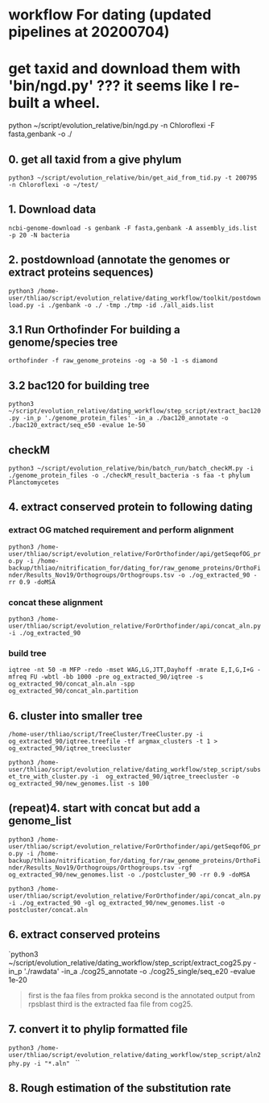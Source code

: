 
# workflow For dating (updated pipelines at 20200704)

# get taxid and download them with 'bin/ngd.py'  ??? it seems like I re-built a wheel.

python ~/script/evolution_relative/bin/ngd.py -n Chloroflexi -F fasta,genbank -o ./

## 0. get all taxid from a give phylum

`python3 ~/script/evolution_relative/bin/get_aid_from_tid.py -t 200795 -n Chloroflexi -o ~/test/    `

## 1. Download data

`ncbi-genome-download -s genbank -F fasta,genbank -A assembly_ids.list -p 20 -N bacteria`

## 2. postdownload (annotate the genomes or extract proteins sequences)
`python3 /home-user/thliao/script/evolution_relative/dating_workflow/toolkit/postdownload.py -i ./genbank -o ./ -tmp ./tmp -id ./all_aids.list`

## 3.1 Run Orthofinder For building a genome/species tree

`orthofinder -f raw_genome_proteins -og -a 50 -1 -s diamond`

## 3.2 bac120 for building tree

`python3 ~/script/evolution_relative/dating_workflow/step_script/extract_bac120.py -in_p './genome_protein_files' -in_a ./bac120_annotate -o ./bac120_extract/seq_e50 -evalue 1e-50`

## checkM
`python3 ~/script/evolution_relative/bin/batch_run/batch_checkM.py -i ./genome_protein_files -o ./checkM_result_bacteria -s faa -t phylum Planctomycetes`

## 4. extract conserved protein to following dating

### extract OG matched requirement and perform alignment
`python3 /home-user/thliao/script/evolution_relative/ForOrthofinder/api/getSeqofOG_pro.py -i /home-backup/thliao/nitrification_for/dating_for/raw_genome_proteins/OrthoFinder/Results_Nov19/Orthogroups/Orthogroups.tsv -o ./og_extracted_90 -rr 0.9 -doMSA`

### concat these alignment
`python3 /home-user/thliao/script/evolution_relative/ForOrthofinder/api/concat_aln.py -i ./og_extracted_90 `

### build tree
`iqtree -nt 50 -m MFP -redo -mset WAG,LG,JTT,Dayhoff -mrate E,I,G,I+G -mfreq FU -wbtl -bb 1000 -pre og_extracted_90/iqtree -s og_extracted_90/concat_aln.aln -spp og_extracted_90/concat_aln.partition`

## 6. cluster into smaller tree
`/home-user/thliao/script/TreeCluster/TreeCluster.py -i  og_extracted_90/iqtree.treefile -tf argmax_clusters -t 1 > og_extracted_90/iqtree_treecluster`

`python3 /home-user/thliao/script/evolution_relative/dating_workflow/step_script/subset_tre_with_cluster.py -i  og_extracted_90/iqtree_treecluster -o og_extracted_90/new_genomes.list -s 100`


## (repeat)4. start with concat but add a genome_list
`python3 /home-user/thliao/script/evolution_relative/ForOrthofinder/api/getSeqofOG_pro.py -i /home-backup/thliao/nitrification_for/dating_for/raw_genome_proteins/OrthoFinder/Results_Nov19/Orthogroups/Orthogroups.tsv -rgf og_extracted_90/new_genomes.list -o ./postcluster_90 -rr 0.9 -doMSA `

`python3 /home-user/thliao/script/evolution_relative/ForOrthofinder/api/concat_aln.py -i ./og_extracted_90 -gl og_extracted_90/new_genomes.list -o postcluster/concat.aln`



## 6. extract conserved proteins
`python3 ~/script/evolution_relative/dating_workflow/step_script/extract_cog25.py -in_p './rawdata' -in_a ./cog25_annotate -o ./cog25_single/seq_e20 -evalue 1e-20
> first is the faa files from prokka 
> second is the annotated output from rpsblast
> third is the extracted faa file from cog25.  

## 7. convert it to phylip formatted file
`python3 /home-user/thliao/script/evolution_relative/dating_workflow/step_script/aln2phy.py -i "*.aln" `
``

## 8. Rough estimation of the substitution rate

